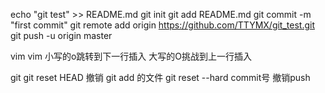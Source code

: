 echo "git test" >> README.md
git init
git add README.md
git commit -m "first commit"
git remote add origin https://github.com/TTYMX/git_test.git
git push -u origin master

vim
vim 小写的o跳转到下一行插入 大写的O挑战到上一行插入

git
git reset HEAD 撤销 git add 的文件
git reset --hard commit号 撤销push

